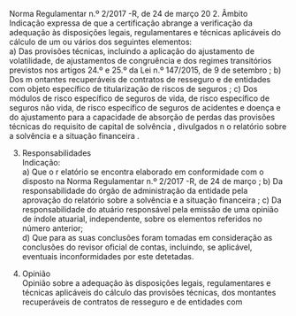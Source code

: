  
 
 
Norma Regulamentar  n.º 2/2017 -R, de 24 de março  20 
2. Âmbito  
Indicação expressa de que a certificação abrange a verificação da adequação às disposições legais, 
regulamentares e técnicas aplicáveis do cálculo  de um ou vários dos seguintes elementos:  
a) Das provisões técnicas, incluindo a aplicação do ajustamento de volatilidade, de 
ajustamentos de congruência e dos regimes transitórios previstos nos artigos 24.º e 25.º da Lei 
n.º 147/2015,  de 9 de setembro ; 
b) Dos m ontantes recuperáveis de contratos de resseguro e de entidades com objeto 
específico de titularização de riscos de seguros ; 
c) Dos módulos de risco específico de seguros de vida, de risco específico de seguros não 
vida, de risco específico de seguros de acidentes e doença e do ajustamento para a capacidade de 
absorção de perdas das provisões técnicas  do requisito de capital de solvência , divulgados n o 
relatório sobre a solvência e a situação financeira . 
 
3. Responsabilidades  
Indicação:  
a) Que o r elatório se encontra elaborado em conformidade com o disposto na  Norma 
Regulamentar  n.º 2/2017 -R, de 24 de março ; 
b) Da responsabilidade do órgão de administração da entidade pela aprovação  do relatório 
sobre a solvência e a situação financeira ; 
c) Da responsabilidade do atuário responsável pela  emissão de uma opinião de índole atuarial, 
independente, sobre os elementos referidos no número  anterior;  
d) Que para as suas conclusões foram tomadas em consideração as conclusões do revisor 
oficial de contas, incluindo, se aplicável, eventuais inconformidades por este detetadas.  
 
4. Opinião  
Opinião sobre a adequação  às disposições  legais, regulamentares e técnicas aplicáveis do cálculo 
das provisões técnicas, dos montantes recuperáveis de contratos  de resseguro e de entidades com 